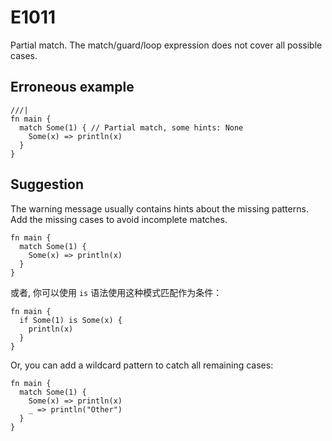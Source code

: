 # E1011

Partial match. The match/guard/loop expression does not cover all possible
cases.

## Erroneous example

```moonbit
///|
fn main {
  match Some(1) { // Partial match, some hints: None
    Some(x) => println(x)
  }
}
```

## Suggestion

The warning message usually contains hints about the missing patterns. Add the missing cases to avoid incomplete matches.

```moonbit
fn main {
  match Some(1) {
    Some(x) => println(x)
  }
}
```

或者, 你可以使用 `is` 语法使用这种模式匹配作为条件：

```moonbit
fn main {
  if Some(1) is Some(x) {
    println(x)
  }
}
```

Or, you can add a wildcard pattern to catch all remaining cases:

```moonbit
fn main {
  match Some(1) {
    Some(x) => println(x)
    _ => println("Other")
  }
}
```
